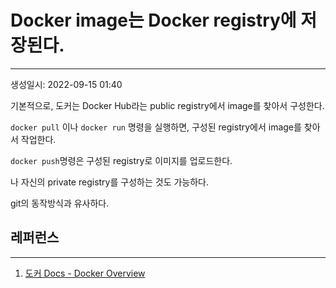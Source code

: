 # Docker image는 Docker registry에 저장된다.
---
생성일시: 2022-09-15 01:40

기본적으로, 도커는 Docker Hub라는 public registry에서 image를 찾아서 구성한다.

``docker pull`` 이나 ``docker run`` 명령을 실행하면, 구성된 registry에서 image를 찾아서 작업한다.

``docker push``명령은 구성된 registry로 이미지를 업로드한다.

나 자신의 private registry를 구성하는 것도 가능하다.

git의 동작방식과 유사하다.

## 레퍼런스
---
1.  [도커 Docs - Docker Overview](https://docs.docker.com/get-started/overview/)
